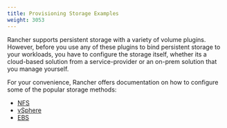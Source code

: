 ```yaml
---
title: Provisioning Storage Examples
weight: 3053
---
```


Rancher supports persistent storage with a variety of volume plugins. However, before you use any of these plugins to bind persistent storage to your workloads, you have to configure the storage itself, whether its a cloud-based solution from a service-provider or an on-prem solution that you manage yourself.

For your convenience, Rancher offers documentation on how to configure some of the popular storage methods:

- [NFS](./nfs)
- [vSphere](./vsphere)
- [EBS](./ebs)
